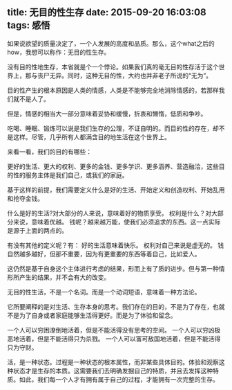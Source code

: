 title: 无目的性生存
date: 2015-09-20 16:03:08
tags: 感悟
---
如果说欲望的质量决定了，一个人发展的高度和品质。那么，这个what之后的how，我想可以称作：无目的性生存。

没有目的性地生存，本省就是个一个悖论。如果我们真的毫无目的性存活于这个世界上，那与丧尸无异。同时，这种无目的性，大约也并非老子所说的“无为”。

目的性产生的根本原因是人类的情感，人类是不能够完全地消除情感的，若那样我们就不是人了。

但是，情感的相当大一部分意味着妥协和缓慢，折衷和懒惰，低质和争吵。

吃喝、睡眠、锻炼可以说是我们生存的公理，不证自明的。而目的性的存在，却不是这样。尽管，几乎所有人都满含目的地生活在这个世界上。

<!-- more -->
来看一看，我们的目的有哪些：

更好的生活、更大的权利、更多的金钱、更多学识、更多涵养、营造融洽，这些目的性的服务主体是我们自己，或我们的家庭。

基于这样的前提，我们需要定义什么是好的生活、开始定义和创造权利、开始乱用和抢夺金钱。

什么是好的生活?对大部分的人来说，意味着好的物质享受。
权利是什么？对大部分来说，意味着优越。
钱呢？越来越万能，使我们必须追求的东西。这一点实际是源于上面的两点的。


有没有其他的定义呢？有：
好的生活意味着快乐。
权利对自己来说是虚无的。
钱自然越多越好，但那不重要，因为有更重要的东西等着自己，比如爱人。


这仍然是基于自身这个主体进行考虑的结果，形而上有了质的进步。但与第一种情形所产生的结果，并不会有大的改变。


无目的性生活，不是一个名词。而是一个动词短语，意味着一种方法论。

它所要阐释的是对生活、生存本身的思考。我们存在的目的，不是为了存在，也就不是为了自身或者家庭能够生活得更好。而是为了体验和留念。

一个人可以穷困潦倒地活着，但是不能活得没有思考的空间。
一个人可以穷凶极恶地活着，但是不能活得只为杀戮。
一个人可以富可敌国地活着，但是不能活得只为守财。

活，是一种状态。过程是一种状态的根本属性，而非某些具体目的。体验和观察这种状态才是生存的本质。这需要我们去明确发掘自己的特质，并且去发挥这种特质。如此，我们每一个人才有拥有属于自己的过程，才能拥有一次完整的生存。